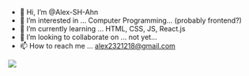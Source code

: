 - 👋 Hi, I’m @Alex-SH-Ahn
- 👀 I’m interested in ... Computer Programming... (probably frontend?)
- 🌱 I’m currently learning ... HTML, CSS, JS, React.js
- 💞️ I’m looking to collaborate on ... not yet...
- 📫 How to reach me ... alex2321218@gmail.com

<!---
Alex-SH-Ahn/Alex-SH-Ahn is a ✨ special ✨ repository because its `README.md` (this file) appears on your GitHub profile.
You can click the Preview link to take a look at your changes.
--->

<a href="https://github.com/devxb/gitanimals">
  <img src="https://render.gitanimals.org/farms/{Alex-SH-Ahn}"/>
</a>

